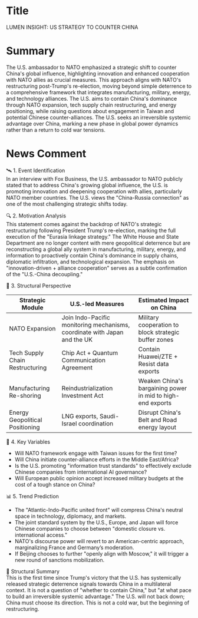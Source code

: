 # Title
LUMEN INSIGHT: US STRATEGY TO COUNTER CHINA

# Summary
The U.S. ambassador to NATO emphasized a strategic shift to counter China's global influence, highlighting innovation and enhanced cooperation with NATO allies as crucial measures. This approach aligns with NATO's restructuring post-Trump's re-election, moving beyond simple deterrence to a comprehensive framework that integrates manufacturing, military, energy, and technology alliances. The U.S. aims to contain China's dominance through NATO expansion, tech supply chain restructuring, and energy positioning, while raising questions about engagement in Taiwan and potential Chinese counter-alliances. The U.S. seeks an irreversible systemic advantage over China, marking a new phase in global power dynamics rather than a return to cold war tensions.

# News Comment
🛰 1. Event Identification  
In an interview with Fox Business, the U.S. ambassador to NATO publicly stated that to address China's growing global influence, the U.S. is promoting innovation and deepening cooperation with allies, particularly NATO member countries. The U.S. views the "China-Russia connection" as one of the most challenging strategic shifts today.

🔍 2. Motivation Analysis  
This statement comes against the backdrop of NATO's strategic restructuring following President Trump's re-election, marking the full execution of the "Eurasia linkage strategy." The White House and State Department are no longer content with mere geopolitical deterrence but are reconstructing a global ally system in manufacturing, military, energy, and information to proactively contain China's dominance in supply chains, diplomatic infiltration, and technological expansion. The emphasis on "innovation-driven + alliance cooperation" serves as a subtle confirmation of the "U.S.-China decoupling."

📐 3. Structural Perspective  

Strategic Module | U.S.-led Measures | Estimated Impact on China  
---|---|---  
NATO Expansion | Join Indo-Pacific monitoring mechanisms, coordinate with Japan and the UK | Military cooperation to block strategic buffer zones  
Tech Supply Chain Restructuring | Chip Act + Quantum Communication Agreement | Contain Huawei/ZTE + Resist data exports  
Manufacturing Re-shoring | Reindustrialization Investment Act | Weaken China's bargaining power in mid to high-end exports  
Energy Geopolitical Positioning | LNG exports, Saudi-Israel coordination | Disrupt China's Belt and Road energy layout  

🧮 4. Key Variables  
- Will NATO framework engage with Taiwan issues for the first time?  
- Will China initiate counter-alliance efforts in the Middle East/Africa?  
- Is the U.S. promoting "information trust standards" to effectively exclude Chinese companies from international AI governance?  
- Will European public opinion accept increased military budgets at the cost of a tough stance on China?  

📊 5. Trend Prediction  
- The "Atlantic-Indo-Pacific united front" will compress China's neutral space in technology, diplomacy, and markets.  
- The joint standard system by the U.S., Europe, and Japan will force Chinese companies to choose between "domestic closure vs. international access."  
- NATO's discourse power will revert to an American-centric approach, marginalizing France and Germany’s moderation.  
- If Beijing chooses to further "openly align with Moscow," it will trigger a new round of sanctions mobilization.  

🧭 Structural Summary  
This is the first time since Trump's victory that the U.S. has systemically released strategic deterrence signals towards China in a multilateral context. It is not a question of "whether to contain China," but "at what pace to build an irreversible systemic advantage." The U.S. will not back down; China must choose its direction. This is not a cold war, but the beginning of restructuring.
